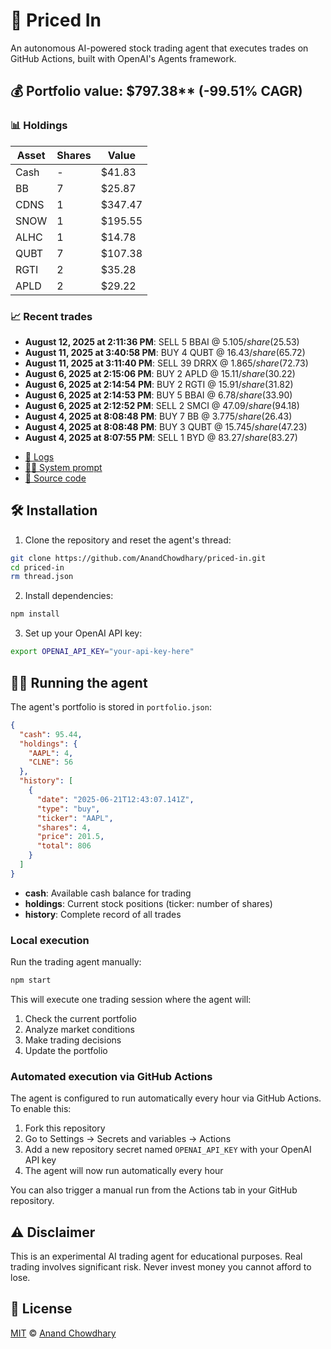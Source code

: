 # 🤖 Priced In

An autonomous AI-powered stock trading agent that executes trades on GitHub Actions, built with OpenAI's Agents framework.

<!-- auto start -->

## 💰 Portfolio value: $797.38** (-99.51% CAGR)

### 📊 Holdings

| Asset | Shares | Value |
|-------|--------|-------|
| Cash | - | $41.83 |
| BB | 7 | $25.87 |
| CDNS | 1 | $347.47 |
| SNOW | 1 | $195.55 |
| ALHC | 1 | $14.78 |
| QUBT | 7 | $107.38 |
| RGTI | 2 | $35.28 |
| APLD | 2 | $29.22 |

### 📈 Recent trades

- **August 12, 2025 at 2:11:36 PM**: SELL 5 BBAI @ $5.105/share ($25.53)
- **August 11, 2025 at 3:40:58 PM**: BUY 4 QUBT @ $16.43/share ($65.72)
- **August 11, 2025 at 3:11:40 PM**: SELL 39 DRRX @ $1.865/share ($72.73)
- **August 6, 2025 at 2:15:06 PM**: BUY 2 APLD @ $15.11/share ($30.22)
- **August 6, 2025 at 2:14:54 PM**: BUY 2 RGTI @ $15.91/share ($31.82)
- **August 6, 2025 at 2:14:53 PM**: BUY 5 BBAI @ $6.78/share ($33.90)
- **August 6, 2025 at 2:12:52 PM**: SELL 2 SMCI @ $47.09/share ($94.18)
- **August 4, 2025 at 8:08:48 PM**: BUY 7 BB @ $3.775/share ($26.43)
- **August 4, 2025 at 8:08:48 PM**: BUY 3 QUBT @ $15.745/share ($47.23)
- **August 4, 2025 at 8:07:55 PM**: SELL 1 BYD @ $83.27/share ($83.27)

<!-- auto end -->

- [🧠 Logs](./agent.log)
- [🧑‍💻 System prompt](./system-prompt.md)
- [📁 Source code](./agent.ts)

## 🛠️ Installation

1. Clone the repository and reset the agent's thread:

```bash
git clone https://github.com/AnandChowdhary/priced-in.git
cd priced-in
rm thread.json
```

2. Install dependencies:

```bash
npm install
```

3. Set up your OpenAI API key:

```bash
export OPENAI_API_KEY="your-api-key-here"
```

## 🏃‍♂️ Running the agent

The agent's portfolio is stored in `portfolio.json`:

```json
{
  "cash": 95.44,
  "holdings": {
    "AAPL": 4,
    "CLNE": 56
  },
  "history": [
    {
      "date": "2025-06-21T12:43:07.141Z",
      "type": "buy",
      "ticker": "AAPL",
      "shares": 4,
      "price": 201.5,
      "total": 806
    }
  ]
}
```

- **cash**: Available cash balance for trading
- **holdings**: Current stock positions (ticker: number of shares)
- **history**: Complete record of all trades

### Local execution

Run the trading agent manually:

```bash
npm start
```

This will execute one trading session where the agent will:

1. Check the current portfolio
2. Analyze market conditions
3. Make trading decisions
4. Update the portfolio

### Automated execution via GitHub Actions

The agent is configured to run automatically every hour via GitHub Actions. To enable this:

1. Fork this repository
2. Go to Settings → Secrets and variables → Actions
3. Add a new repository secret named `OPENAI_API_KEY` with your OpenAI API key
4. The agent will now run automatically every hour

You can also trigger a manual run from the Actions tab in your GitHub repository.

## ⚠️ Disclaimer

This is an experimental AI trading agent for educational purposes. Real trading involves significant risk. Never invest money you cannot afford to lose.

## 📄 License

[MIT](./LICENSE) © [Anand Chowdhary](https://anandchowdhary.com)
